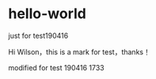# hello-world
just for test190416

Hi Wilson，this is a mark for test，thanks！

modified for test 190416 1733
